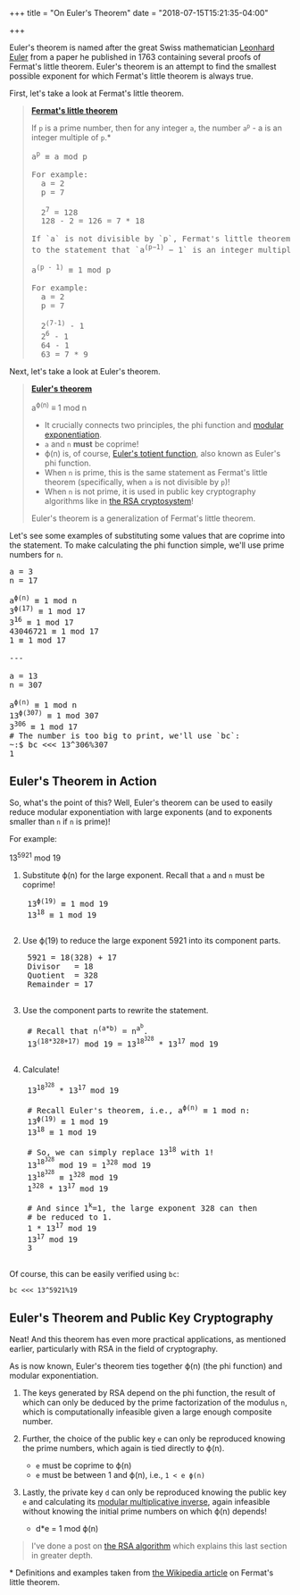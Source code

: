 +++
title = "On Euler's Theorem"
date = "2018-07-15T15:21:35-04:00"

+++

Euler's theorem is named after the great Swiss mathematician [Leonhard Euler] from a paper he published in 1763 containing several proofs of Fermat's little theorem.   Euler's theorem is an attempt to find the smallest possible exponent for which Fermat's little theorem is always true.

First, let's take a look at Fermat's little theorem.

> **[Fermat's little theorem]**
>
>	If `p` is a prime number, then for any integer `a`, the number <code>a<sup>p</sup></code> - a is an integer multiple of `p`.\*
>
> <pre class="math">
> a<sup>p</sup> ≡ a mod p
>
> For example:
>	a = 2
>	p = 7
>
>	2<sup>7</sup> = 128
>	128 - 2 = 126 = 7 * 18
>
> If `a` is not divisible by `p`, Fermat's little theorem is equivalent
> to the statement that `a<sup>(p−1)</sup> − 1` is an integer multiple of `p`.
>
> a<sup>(p - 1)</sup> ≡ 1 mod p
>
> For example:
>	a = 2
>	p = 7
>
>	2<sup>(7-1)</sup> - 1
>	2<sup>6</sup> - 1
>	64 - 1
>	63 = 7 * 9
> </pre>

Next, let's take a look at Euler's theorem.

> **[Euler's theorem]**
>
>	a<sup>ϕ(n)</sup> ≡ 1 mod n
>
>	- It crucially connects two principles, the phi function and [modular exponentiation].
>	- `a` and `n` **must** be coprime!
>	- ϕ(n) is, of course, [Euler's totient function], also known as Euler's phi function.
>	- When `n` is prime, this is the same statement as Fermat's little theorem (specifically, when `a` is not divisible by `p`)!
>	- When `n` is not prime, it is used in public key cryptography algorithms like in [the RSA cryptosystem]!
>
>	Euler's theorem is a generalization of Fermat's little theorem.

Let's see some examples of substituting some values that are coprime into the statement.  To make calculating the phi function simple, we'll use prime numbers for `n`.

<pre class="math">
a = 3
n = 17

a<sup>ϕ(n)</sup> ≡ 1 mod n
3<sup>ϕ(17)</sup> ≡ 1 mod 17
3<sup>16</sup> ≡ 1 mod 17
43046721 ≡ 1 mod 17
1 ≡ 1 mod 17

---

a = 13
n = 307

a<sup>ϕ(n)</sup> ≡ 1 mod n
13<sup>ϕ(307)</sup> ≡ 1 mod 307
3<sup>306</sup> ≡ 1 mod 17
# The number is too big to print, we'll use `bc`:
~:$ bc <<< 13^306%307
1
</pre>

## Euler's Theorem in Action

So, what's the point of this?  Well, Euler's theorem can be used to easily reduce modular exponentiation with large exponents (and to exponents smaller than `n` if `n` is prime)!

For example:

13<sup>5921</sup> mod 19

1. Substitute ϕ(n) for the large exponent.  Recall that `a` and `n` must be coprime!

	<pre class="math">
	13<sup>ϕ(19)</sup> ≡ 1 mod 19
	13<sup>18</sup> ≡ 1 mod 19
	</pre>

2. Use ϕ(19) to reduce the large exponent 5921 into its component parts.

	<pre class="math">
	5921 = 18(328) + 17
	Divisor   = 18
	Quotient  = 328
	Remainder = 17
	</pre>

3. Use the component parts to rewrite the statement.

	<pre class="math">
	# Recall that n<sup>(a*b)</sup> = n<sup>a<sup>b</sup></sup>.
	13<sup>(18*328+17)</sup> mod 19 = 13<sup>18<sup>328</sup></sup> * 13<sup>17</sup> mod 19
	</pre>

4. Calculate!

	<pre class="math">
	13<sup>18<sup>328</sup></sup> * 13<sup>17</sup> mod 19

	# Recall Euler's theorem, i.e., a<sup>ϕ(n)</sup> ≡ 1 mod n:
	13<sup>ϕ(19)</sup> ≡ 1 mod 19
	13<sup>18</sup> ≡ 1 mod 19

	# So, we can simply replace 13<sup>18</sup> with 1!
	13<sup>18<sup>328</sup></sup> mod 19 = 1<sup>328</sup> mod 19
	13<sup>18<sup>328</sup></sup> ≡ 1<sup>328</sup> mod 19
	1<sup>328</sup> * 13<sup>17</sup> mod 19

	# And since 1<sup>k</sup>=1, the large exponent 328 can then
	# be reduced to 1.
	1 * 13<sup>17</sup> mod 19
	13<sup>17</sup> mod 19
	3
	</pre>

Of course, this can be easily verified using `bc`:

	bc <<< 13^5921%19

## Euler's Theorem and Public Key Cryptography

Neat!  And this theorem has even more practical applications, as mentioned earlier, particularly with RSA in the field of cryptography.

As is now known, Euler's theorem ties together ϕ(n) (the phi function) and modular exponentiation.

1. The keys generated by RSA depend on the phi function, the result of which can only be deduced by the prime factorization of the modulus `n`, which is computationally infeasible given a large enough composite number.

2. Further, the choice of the public key `e` can only be reproduced knowing the prime numbers, which again is tied directly to ϕ(n).

	- `e` must be coprime to ϕ(n)
	- `e` must be between 1 and ϕ(n), i.e., `1 < e ϕ(n)`

3. Lastly, the private key `d` can only be reproduced knowing the public key `e` and calculating its [modular multiplicative inverse], again infeasible without knowing the initial prime numbers on which ϕ(n) depends!

	- d*e = 1 mod ϕ(n)

> I've done a post on [the RSA algorithm] which explains this last section in greater depth.

\* Definitions and examples taken from [the Wikipedia article] on Fermat's little theorem.

[Leonhard Euler]: https://en.wikipedia.org/wiki/Leonhard_Euler
[Fermat's little theorem]: https://en.wikipedia.org/wiki/Fermat%27s_little_theorem
[the RSA algorithm]: /2018/07/09/on-rsa/
[Euler's theorem]: https://en.wikipedia.org/wiki/Euler%27s_theorem
[modular exponentiation]: https://en.wikipedia.org/wiki/Modular_exponentiation
[Euler's totient function]: https://en.wikipedia.org/wiki/Euler_totient_function
[the RSA cryptosystem]: https://en.wikipedia.org/wiki/RSA_(cryptosystem)
[modular multiplicative inverse]: https://en.wikipedia.org/wiki/Modular_multiplicative_inverse
[the Wikipedia article]: https://en.wikipedia.org/wiki/Fermat%27s_little_theorem

